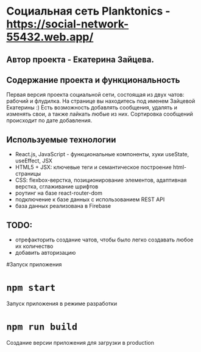 # Социальная сеть Planktonics - https://social-network-55432.web.app/
## Автор проекта - Екатерина Зайцева.

## Содержание проекта и функциональность
Первая версия проекта социальной сети, состоящая из двух чатов: рабочий и флудилка.
На странице вы находитесь под именем Зайцевой Екатерины :) Есть возможность добавлять сообщения, удалять и изменять свои, а также лайкать любые из них.
Сортировка сообщений происходит по дате добавления. 

## Используемые технологии
* React.js, JavaScript - функциональные компоненты, хуки useState, useEffect, JSX
* HTML5 + JSX: ключевые теги и семантическое построение html-страницы
* CSS: flexbox-верстка, позиционирование элементов, адаптивная верстка, сглаживание шрифтов
* роутинг на базе react-router-dom
* подключение к базе данных с использованием REST API
* база данных реализована в Firebase

## TODO:
* отрефакторить создание чатов, чтобы было легко создавать любое их количество
* добавить авторизацию

#Запуск приложения

# `npm start`
Запуск приложения в режиме разработки

# `npm run build`
Создание версии приложения для загрузки в production

